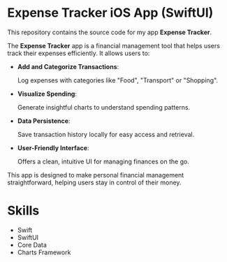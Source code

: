 # Expense Tracker iOS App (SwiftUI)

This repository contains the source code for my app **Expense Tracker**.

The **Expense Tracker** app is a financial management tool that helps users track their expenses efficiently. It allows users to:

- **Add and Categorize Transactions**:

  Log expenses with categories like "Food", "Transport" or "Shopping".
- **Visualize Spending**:

  Generate insightful charts to understand spending patterns.
- **Data Persistence**:

  Save transaction history locally for easy access and retrieval.
- **User-Friendly Interface**:

  Offers a clean, intuitive UI for managing finances on the go.

This app is designed to make personal financial management straightforward, helping users stay in control of their money.

# Skills

- Swift
- SwiftUI
- Core Data
- Charts Framework
